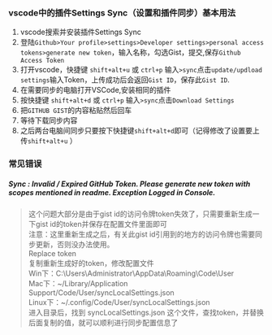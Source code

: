 ### vscode中的插件Settings Sync（设置和插件同步）基本用法

1. vscode搜索并安装插件Settings Sync
2. 登陆`Github>Your profile>settings>Developer settings>personal access tokens>generate new token`，输入名称，勾选Gist，提交,保存`Github Access Token`
2. 打开vscode，快捷键 `shift+alt+u` 或 `ctrl+p` 输入`>sync`点击`update/updload settings`输入Token，上传成功后会返回`Gist ID`，保存此`Gist ID`. 
3. 在需要同步的电脑打开VSCode,安装相同的插件
4. 按快捷键 `shift+alt+d` 或 `ctrl+p` 输入`>sync`点击`Download Settings`
5. 把`GITHUB GIST`的内容粘贴然后回车
6. 等待下载同步内容
7. 之后两台电脑间同步只要按下快捷键`shift+alt+d`即可（记得修改了设置要上传`shift+alt+u` ）
 

### 常见错误

##### Sync : Invalid / Expired GitHub Token. Please generate new token with scopes mentioned in readme. Exception Logged in Console.


> 这个问题大部分是由于gist id的访问令牌token失效了，只需要重新生成一下gist id的token并保存在配置文件里面即可  
> 注意：这里重新生成之后，有关此gist id引用到的地方的访问令牌也需要同步更新，否则没办法使用。  
> Replace token  
> 复制重新生成好的token，修改配置文件  
> Win下：C:\Users\Administrator\AppData\Roaming\Code\User  
> Mac下：~/Library/Application Support/Code/User/syncLocalSettings.json  
> Linux下：~/.config/Code/User/syncLocalSettings.json  
> 进入目录后，找到 syncLocalSettings.json 这个文件，查找token，并替换后面复制的值，就可以顺利进行同步配置信息了  